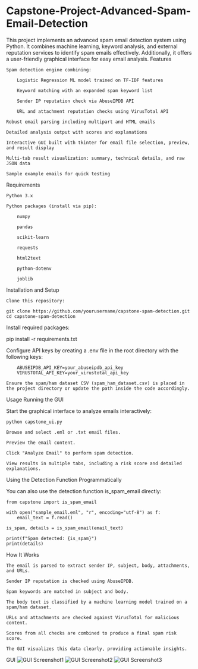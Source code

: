 # Capstone-Project-Advanced-Spam-Email-Detection

This project implements an advanced spam email detection system using Python. It combines machine learning, keyword analysis, and external reputation services to identify spam emails effectively. Additionally, it offers a user-friendly graphical interface for easy email analysis.
Features

    Spam detection engine combining:

        Logistic Regression ML model trained on TF-IDF features

        Keyword matching with an expanded spam keyword list

        Sender IP reputation check via AbuseIPDB API

        URL and attachment reputation checks using VirusTotal API

    Robust email parsing including multipart and HTML emails

    Detailed analysis output with scores and explanations

    Interactive GUI built with tkinter for email file selection, preview, and result display

    Multi-tab result visualization: summary, technical details, and raw JSON data

    Sample example emails for quick testing

Requirements

    Python 3.x

    Python packages (install via pip):

        numpy

        pandas

        scikit-learn

        requests

        html2text

        python-dotenv

        joblib

Installation and Setup

    Clone this repository:
```
git clone https://github.com/yourusername/capstone-spam-detection.git
cd capstone-spam-detection
```
Install required packages:

pip install -r requirements.txt

Configure API keys by creating a .env file in the root directory with the following keys:
```
    ABUSEIPDB_API_KEY=your_abuseipdb_api_key
    VIRUSTOTAL_API_KEY=your_virustotal_api_key
```
    Ensure the spam/ham dataset CSV (spam_ham_dataset.csv) is placed in the project directory or update the path inside the code accordingly.

Usage
Running the GUI

Start the graphical interface to analyze emails interactively:
```
python capstone_ui.py
```
    Browse and select .eml or .txt email files.

    Preview the email content.

    Click "Analyze Email" to perform spam detection.

    View results in multiple tabs, including a risk score and detailed explanations.

Using the Detection Function Programmatically

You can also use the detection function is_spam_email directly:
```
from capstone import is_spam_email

with open("sample_email.eml", "r", encoding="utf-8") as f:
    email_text = f.read()

is_spam, details = is_spam_email(email_text)

print(f"Spam detected: {is_spam}")
print(details)
```
How It Works

    The email is parsed to extract sender IP, subject, body, attachments, and URLs.

    Sender IP reputation is checked using AbuseIPDB.

    Spam keywords are matched in subject and body.

    The body text is classified by a machine learning model trained on a spam/ham dataset.

    URLs and attachments are checked against VirusTotal for malicious content.

    Scores from all checks are combined to produce a final spam risk score.

    The GUI visualizes this data clearly, providing actionable insights.

GUI
![GUI Screenshot1](src/ss1.png)
![GUI Screenshot2](src/ss2.png)
![GUI Screenshot3](src/ss3.png)
